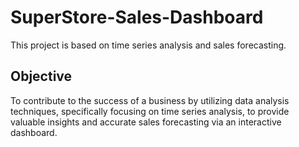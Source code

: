 # SuperStore-Sales-Dashboard
This project is based on time series analysis and sales forecasting.

## Objective
To contribute to the success of a business by utilizing data analysis techniques, specifically focusing on time series analysis, to provide valuable insights and accurate sales forecasting via an interactive dashboard.
